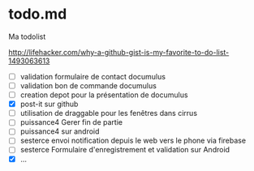 # todo.md
Ma todolist

http://lifehacker.com/why-a-github-gist-is-my-favorite-to-do-list-1493063613

- [ ] validation formulaire de contact documulus
- [ ] validation bon de commande documulus
- [ ] creation depot pour la présentation de documulus
- [x] post-it sur github
- [ ] utilisation de draggable pour les fenêtres dans cirrus
- [ ] puissance4 Gerer fin de partie
- [ ] puissance4 sur android
- [ ] sesterce envoi notification depuis le web vers le phone via firebase
- [ ] sesterce Formulaire d'enregistrement et validation sur Android
- [x] ...

